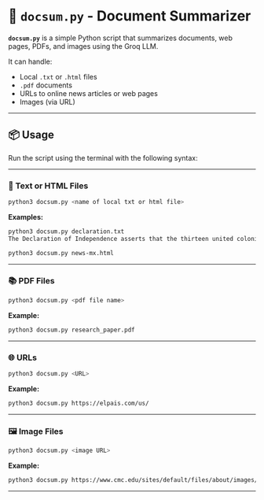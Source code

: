 # 📄 `docsum.py` - Document Summarizer

**`docsum.py`** is a simple Python script that summarizes documents, web pages, PDFs, and images using the Groq LLM.

It can handle:
- Local `.txt` or `.html` files  
- `.pdf` documents  
- URLs to online news articles or web pages  
- Images (via URL)

---

## 📦 Usage

Run the script using the terminal with the following syntax:

---

### 📄 Text or HTML Files

```bash
python3 docsum.py <name of local txt or html file>
```

**Examples:**
```bash
python3 docsum.py declaration.txt
The Declaration of Independence asserts that the thirteen united colonies have the right to sever ties with Great Britain and establish themselves as independent states. This decision is based on the belief that the British government has repeatedly abused and usurped the rights of the colonies, leading to a breakdown in the relationship between the two. The document goes on to list a series of grievances against King George III and the British government, concluding that the colonies must now take control of their own destinies and govern themselves as independent nations.
```

```bash
python3 docsum.py news-mx.html
```

---

### 📚 PDF Files

```bash
python3 docsum.py <pdf file name>
```

**Example:**
```bash
python3 docsum.py research_paper.pdf
```

---

### 🌐 URLs

```bash
python3 docsum.py <URL>
```

**Example:**
```bash
python3 docsum.py https://elpais.com/us/
```

---

### 🖼️ Image Files

```bash
python3 docsum.py <image URL>
```

**Example:**
```bash
python3 docsum.py https://www.cmc.edu/sites/default/files/about/images/20170213-cube.jpg
```

---